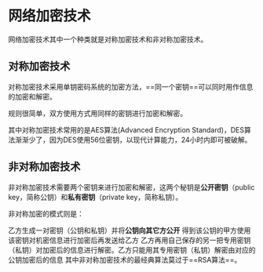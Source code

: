 # 网络加密技术
网络加密技术其中一个种类就是对称加密技术和非对称加密技术。

## 对称加密技术
对称加密技术采用单钥密码系统的加密方法，==同一个密钥==可以同时用作信息的加密和解密。

规则很简单，双方使用方式用同样的密钥进行加密和解密。

其中对称加密技术常用的是AES算法(Advanced Encryption Standard)，DES算法渐渐少了，因为DES使用56位密钥，以现代计算能力，24小时内即可被破解。

## 非对称加密技术
非对称加密技术需要两个密钥来进行加密和解密，这两个秘钥是**公开密钥**（public key，简称公钥）和**私有密钥**（private key，简称私钥）。

非对称加密的模式则是：

乙方生成一对密钥（公钥和私钥）并将**公钥向其它方公开**
得到该公钥的甲方使用该密钥对机密信息进行加密后再发送给乙方
乙方再用自己保存的另一把专用密钥（私钥）对加密后的信息进行解密。乙方只能用其专用密钥（私钥）解密由对应的公钥加密后的信息
其中非对称加密技术的最经典算法莫过于==RSA算法==。